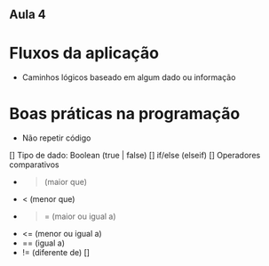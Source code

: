 <h2>Aula 4 </h2>

# Fluxos da aplicação

- Caminhos lógicos baseado em algum dado ou informação

# Boas práticas na programação

- Não repetir código

[] Tipo de dado: Boolean (true | false)
[] if/else (elseif)
[] Operadores comparativos
  - > (maior que)
  - < (menor que)
  - >= (maior ou igual a) 
  - <= (menor ou igual a)
  - == (igual a)
  - != (diferente de)
[] 
